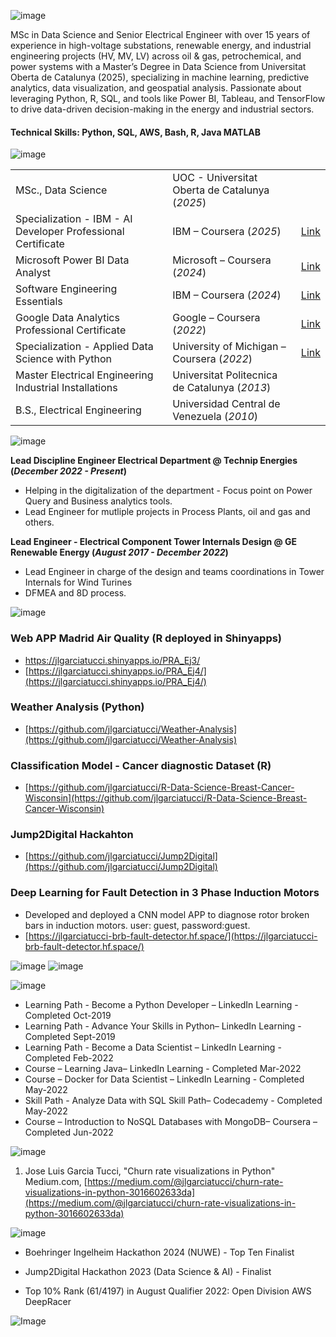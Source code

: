 ![image](https://github.com/user-attachments/assets/9b0fd10d-0bc0-456b-acdb-59991be95058)



MSc in Data Science and Senior Electrical Engineer with over 15 years of experience in high-voltage substations,
renewable energy, and industrial engineering projects (HV, MV, LV) across oil & gas, petrochemical, and power
systems with a Master’s Degree in Data Science from Universitat Oberta de Catalunya (2025), specializing in machine
learning, predictive analytics, data visualization, and geospatial analysis. Passionate about leveraging Python,
R, SQL, and tools like Power BI, Tableau, and TensorFlow to drive data-driven decision-making in the energy and
industrial sectors.


#### Technical Skills: Python, SQL, AWS, Bash, R, Java MATLAB

![image](https://github.com/user-attachments/assets/e507d485-73e0-4ee4-8902-76d760521f7e)


|                |             |      |
|----------------|-------------|------|
|MSc., Data Science	| UOC - Universitat Oberta de Catalunya (_2025_) |   
|Specialization - IBM - AI Developer Professional Certificate | IBM – Coursera (_2025_) | [Link](https://www.coursera.org/account/accomplishments/specialization/certificate/83MI1OG8MNMA)		
|Microsoft Power BI Data Analyst | Microsoft – Coursera (_2024_) | [Link](https://coursera.org/share/bb85e5088132d0fe4cd5c154541fb4c0)
|Software Engineering Essentials | IBM – Coursera (_2024_) | [Link](https://www.credly.com/badges/37db5758-c53a-4293-89b1-5eb3663a7030/linked_in_profile)
|Google Data Analytics Professional Certificate | Google – Coursera (_2022_) | [Link](https://coursera.org/share/7042f23315e39f1451bde4af8e491458)
|Specialization - Applied Data Science with Python | University of Michigan – Coursera (_2022_) | [Link](https://coursera.org/share/e7222b61ba5764d05d19a9ac90e57981)									       		
|Master Electrical Engineering Industrial Installations	| Universitat Politecnica de Catalunya (_2013_) |      			        		
|B.S., Electrical Engineering | Universidad Central de Venezuela (_2010_) |     

![image](https://github.com/user-attachments/assets/760f7ff3-d7cc-47de-bd66-7e245c038f6b)

**Lead Discipline Engineer Electrical Department @ Technip Energies (_December 2022 - Present_)**
- Helping in the digitalization of the department - Focus point on Power Query and Business analytics tools.
- Lead Engineer for mutliple projects in Process Plants, oil and gas and others.

**Lead Engineer - Electrical Component Tower Internals Design @ GE Renewable Energy (_August 2017 - December 2022_)**
- Lead Engineer in charge of the design and teams coordinations in Tower Internals for Wind Turines
- DFMEA and 8D process.

![image](https://github.com/user-attachments/assets/5550c180-4c3c-4150-9d3a-8450c9061398)

### Web APP Madrid Air Quality (R deployed in Shinyapps)
- <a href="https://jlgarciatucci.shinyapps.io/PRA_Ej3"> https://jlgarciatucci.shinyapps.io/PRA_Ej3/
- [https://jlgarciatucci.shinyapps.io/PRA_Ej4/](https://jlgarciatucci.shinyapps.io/PRA_Ej4/)

### Weather Analysis (Python)
- [https://github.com/jlgarciatucci/Weather-Analysis](https://github.com/jlgarciatucci/Weather-Analysis)

### Classification Model - Cancer diagnostic Dataset (R)
- [https://github.com/jlgarciatucci/R-Data-Science-Breast-Cancer-Wisconsin](https://github.com/jlgarciatucci/R-Data-Science-Breast-Cancer-Wisconsin)

### Jump2Digital Hackahton 
- [https://github.com/jlgarciatucci/Jump2Digital](https://github.com/jlgarciatucci/Jump2Digital)

### Deep Learning for Fault Detection in 3 Phase Induction Motors  
- Developed and deployed a CNN model APP to diagnose rotor broken bars in induction motors. user: guest, password:guest.
- [https://jlgarciatucci-brb-fault-detector.hf.space/](https://jlgarciatucci-brb-fault-detector.hf.space/)
  

![image](https://github.com/user-attachments/assets/6bcbf6b5-71c9-404a-a8ba-b6e53f434f44)
![image](https://github.com/user-attachments/assets/fc37b96d-f7ea-449c-ba89-98f23c05b700)

![image](https://github.com/user-attachments/assets/4fc5f345-84f3-47f1-b8ee-6d64fad41cec)

- Learning Path - Become a Python Developer – LinkedIn Learning - Completed Oct-2019
- Learning Path - Advance Your Skills in Python– LinkedIn Learning - Completed Sept-2019
- Learning Path - Become a Data Scientist – LinkedIn Learning - Completed Feb-2022
- Course – Learning Java– LinkedIn Learning - Completed Mar-2022
- Course – Docker for Data Scientist – LinkedIn Learning - Completed May-2022
- Skill Path - Analyze Data with SQL Skill Path– Codecademy - Completed May-2022
- Course – Introduction to NoSQL Databases with MongoDB– Coursera – Completed Jun-2022

![image](https://github.com/user-attachments/assets/d1cc08fe-f535-4741-8f72-69784c165a6f)

1. Jose Luis Garcia Tucci, "Churn rate visualizations in Python" Medium.com, [https://medium.com/@jlgarciatucci/churn-rate-visualizations-in-python-3016602633da](https://medium.com/@jlgarciatucci/churn-rate-visualizations-in-python-3016602633da)

![image](https://github.com/user-attachments/assets/204ae525-d9ee-4640-97c1-b84823327ab9)

- Boehringer Ingelheim Hackathon 2024 (NUWE) - Top Ten Finalist
- Jump2Digital Hackathon 2023 (Data Science & AI) - Finalist
- Top 10% Rank (61/4197) in August Qualifier 2022: Open Division AWS DeepRacer

  <?php include 'img/index.php';?>







![Image](https://profile-counter.glitch.me/jlgarciatucci/count.svg)

